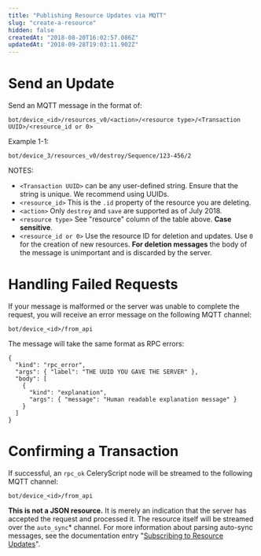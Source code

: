 ```yaml
---
title: "Publishing Resource Updates via MQTT"
slug: "create-a-resource"
hidden: false
createdAt: "2018-08-20T16:02:57.086Z"
updatedAt: "2018-09-28T19:03:11.902Z"
---
```

# Send an Update

Send an MQTT message in the format of:

```
bot/device_<id>/resources_v0/<action>/<resource type>/<Transaction UUID>/<resource_id or 0>
```

Example 1-1:

```
bot/device_3/resources_v0/destroy/Sequence/123-456/2
```

NOTES:

 * `<Transaction UUID>` can be any user-defined string. Ensure that the string is unique. We recommend using UUIDs.
 * `<resource_id>` This is the `.id` property of the resource you are deleting.
 * `<action>` Only `destroy` and `save` are supported as of July 2018.
 * `<resource type>` See "resource" column of the table above. **Case sensitive**.
 * `<resource_id or 0>` Use the resource ID for deletion and updates. Use `0` for the creation of new resources.
**For deletion messages** the body of the message is unimportant and is discarded by the server.

# Handling Failed Requests

If your message is malformed or the server was unable to complete the request, you will receive an error message on the following MQTT channel:

```
bot/device_<id>/from_api
```

The message will take the same format as RPC errors:

```
{
  "kind": "rpc_error",
  "args": { "label": "THE UUID YOU GAVE THE SERVER" },
  "body": [
    {
      "kind": "explanation",
      "args": { "message": "Human readable explanation message" }
    }
  ]
}
```

# Confirming a Transaction

If successful, an `rpc_ok` CeleryScript node will be streamed to the following MQTT channel:

```
bot/device_<id>/from_api
```

**This is not a JSON resource.** It is merely an indication that the server has accepted the request and processed it. The resource itself will be streamed over the `auto_sync`* channel. For more information about parsing auto-sync messages, see the documentation entry "[Subscribing to Resource Updates](/v6/Documentation/web-app/realtime-updates-auto-sync.md)".
